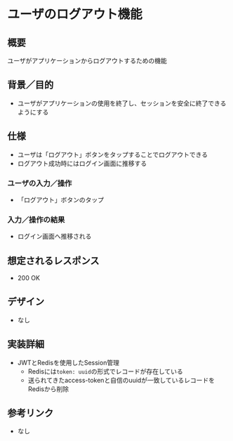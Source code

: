 # ユーザのログアウト機能

## 概要
ユーザがアプリケーションからログアウトするための機能

## 背景／目的
- ユーザがアプリケーションの使用を終了し、セッションを安全に終了できるようにする

## 仕様
- ユーザは「ログアウト」ボタンをタップすることでログアウトできる
- ログアウト成功時にはログイン画面に推移する

### ユーザの入力／操作
- 「ログアウト」ボタンのタップ

### 入力／操作の結果
- ログイン画面へ推移される

## 想定されるレスポンス
- 200 OK

## デザイン
- なし

## 実装詳細
- JWTとRedisを使用したSession管理
   - Redisには`token: uuid`の形式でレコードが存在している
   - 送られてきたaccess-tokenと自信のuuidが一致しているレコードをRedisから削除

## 参考リンク
- なし
